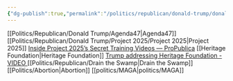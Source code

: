 ```yaml
---
{"dg-publish":true,"permalink":"/politics/republican/donald-trump/donald-trump/","noteIcon":""}
---
```


[[Politics/Republican/Donald Trump/Agenda47\|Agenda47]]
[[Politics/Republican/Donald Trump/Project 2025/Project 2025\|Project 2025]]
	[Inside Project 2025’s Secret Training Videos — ProPublica](https://www.propublica.org/article/inside-project-2025-secret-training-videos-trump-election)
[[Heritage Foundation\|Heritage Foundation]]
	[Trump addressing Heritage Foundation - VIDEO ](https://youtu.be/IsgGJQDBIiM)
[[Politics/Republican/Drain the Swamp\|Drain the Swamp]]
[[Politics/Abortion\|Abortion]]
[[politics/MAGA\|politics/MAGA]]
